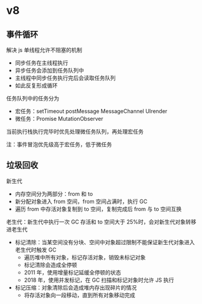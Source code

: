 # v8

## 事件循环

解决 js 单线程允许不阻塞的机制

- 同步任务在主线程执行
- 异步任务会添加到任务队列中
- 主线程中同步任务执行完后会读取任务队列
- 如此反复形成循环

任务队列中的任务分为

- 宏任务：setTimeout postMessage MessageChannel UIrender
- 微任务：Promise MutationObserver

当前执行栈执行完毕时优先处理微任务队列，再处理宏任务

注：事件冒泡优先级高于宏任务，低于微任务

## 垃圾回收

新生代

- 内存空间分为两部分：from 和 to
- 新分配对象进入 from 空间，from 空间占满时，执行 GC
- 遍历 from 中存活对象复制到 to 空间，复制完成后 from 与 to 空间互换

老生代：新生代中执行一次 GC 存活和 to 空间大于 25%时，会对新生代对象转移进老生代

- 标记清除：当某空间没有分块、空间中对象超过限制不能保证新生代对象进入老生代时触发 GC
  - 遍历堆中所有对象，标记存活对象，销毁未标记对象
  - 标记清除会造成全停顿
  - 2011 年，使用增量标记延缓全停顿的状态
  - 2018 年，使用并发标记，在 GC 扫描和标记对象时允许 JS 执行
- 标记压缩：对象清除后会造成堆内存出现碎片的情况
  - 将存活对象向一段移动，直到所有对象移动完成
